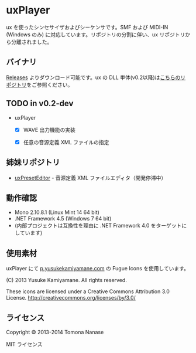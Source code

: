 uxPlayer
========

ux を使ったシンセサイザおよびシーケンサです。SMF および MIDI-IN (Windows のみ) に対応しています。リポジトリの分割に伴い、ux リポジトリから分離されました。


## バイナリ

[Releases](//github.com/nanase/uxPlayer/releases) よりダウンロード可能です。ux の DLL 単体(v0.2以降)は[こちらのリポジトリ](//github.com/nanase/ux)をご参照ください。


## TODO in v0.2-dev

* uxPlayer
  - [x] WAVE 出力機能の実装
  - [x] 任意の音源定義 XML ファイルの指定


## 姉妹リポジトリ

* [uxPresetEditor](//github.com/nanase/uxPresetEditor) - 音源定義 XML ファイルエディタ（開発停滞中）


## 動作確認
* Mono 2.10.8.1 (Linux Mint 14 64 bit)
* .NET Framework 4.5 (Windows 7 64 bit)
* (内部プロジェクトは互換性を理由に .NET Framework 4.0 をターゲットにしています)


## 使用素材
uxPlayer にて [p.yusukekamiyamane.com](http://p.yusukekamiyamane.com/) の Fugue Icons を使用しています。

(C) 2013 Yusuke Kamiyamane. All rights reserved.

These icons are licensed under a Creative Commons
Attribution 3.0 License.
<http://creativecommons.org/licenses/by/3.0/>

## ライセンス
Copyright &copy; 2013-2014 Tomona Nanase

MIT ライセンス
